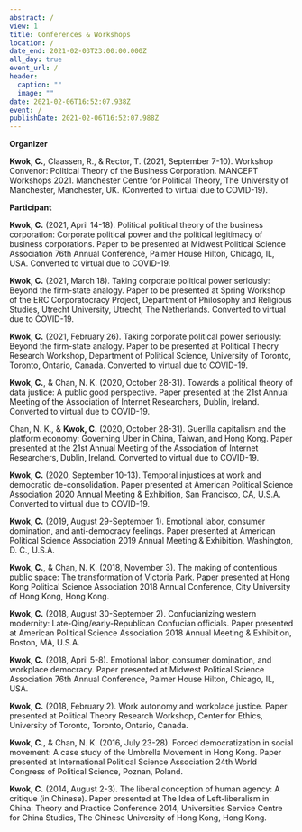 ```yaml
---
abstract: /
view: 1
title: Conferences & Workshops
location: /
date_end: 2021-02-03T23:00:00.000Z
all_day: true
event_url: /
header:
  caption: ""
  image: ""
date: 2021-02-06T16:52:07.938Z
event: /
publishDate: 2021-02-06T16:52:07.988Z
---
```

**Organizer**

**Kwok, C.**, Claassen, R., & Rector, T. (2021, September 7-10). Workshop Convenor: Political Theory of the Business Corporation. MANCEPT Workshops 2021. Manchester Centre for Political Theory, The University of Manchester, Manchester, UK. (Converted to virtual due to COVID-19).

**Participant**

**Kwok, C.** (2021, April 14-18). Political political theory of the business corporation: Corporate political power and the political legitimacy of business corporations. Paper to be presented at Midwest Political Science Association 76th Annual Conference, Palmer House Hilton, Chicago, IL, USA. Converted to virtual due to COVID-19.

**Kwok, C.** (2021, March 18). Taking corporate political power seriously: Beyond the firm-state analogy. Paper to be presented at Spring Workshop of the ERC Corporatocracy Project, Department of Philosophy and Religious Studies, Utrecht University, Utrecht, The Netherlands. Converted to virtual due to COVID-19.

**Kwok, C.** (2021, February 26). Taking corporate political power seriously: Beyond the firm-state analogy. Paper to be presented at Political Theory Research Workshop, Department of Political Science, University of Toronto, Toronto, Ontario, Canada. Converted to virtual due to COVID-19.

**Kwok, C.**, & Chan, N. K. (2020, October 28-31). Towards a political theory of data justice: A public good perspective. Paper presented at the 21st Annual Meeting of the Association of Internet Researchers, Dublin, Ireland. Converted to virtual due to COVID-19.

Chan, N. K., & **Kwok, C.** (2020, October 28-31). Guerilla capitalism and the platform economy: Governing Uber in China, Taiwan, and Hong Kong. Paper presented at the 21st Annual Meeting of the Association of Internet Researchers, Dublin, Ireland. Converted to virtual due to COVID-19. 

**Kwok, C.** (2020, September 10-13). Temporal injustices at work and democratic de-consolidation. Paper presented at American Political Science Association 2020 Annual Meeting & Exhibition, San Francisco, CA, U.S.A. Converted to virtual due to COVID-19.

**Kwok, C.** (2019, August 29-September 1). Emotional labor, consumer domination, and anti-democracy feelings. Paper presented at American Political Science Association 2019 Annual Meeting & Exhibition, Washington, D. C., U.S.A.

**Kwok, C.**, & Chan, N. K. (2018, November 3). The making of contentious public space: The transformation of Victoria Park. Paper presented at Hong Kong Political Science Association 2018 Annual Conference, City University of Hong Kong, Hong Kong.

**Kwok, C.** (2018, August 30-September 2). Confucianizing western modernity: Late-Qing/early-Republican Confucian officials. Paper presented at American Political Science Association 2018 Annual Meeting & Exhibition, Boston, MA, U.S.A.

**Kwok, C.** (2018, April 5-8). Emotional labor, consumer domination, and workplace democracy. Paper presented at Midwest Political Science Association 76th Annual Conference, Palmer House Hilton, Chicago, IL, USA.

**Kwok, C.** (2018, February 2). Work autonomy and workplace justice. Paper presented at Political Theory Research Workshop, Center for Ethics, University of Toronto, Toronto, Ontario, Canada.

**Kwok, C.**, & Chan, N. K. (2016, July 23-28). Forced democratization in social movement: A case study of the Umbrella Movement in Hong Kong. Paper presented at International Political Science Association 24th World Congress of Political Science, Poznan, Poland.

**Kwok, C.** (2014, August 2-3). The liberal conception of human agency: A critique (in Chinese). Paper presented at The Idea of Left-liberalism in China: Theory and Practice Conference 2014, Universities Service Centre for China Studies, The Chinese University of Hong Kong, Hong Kong.